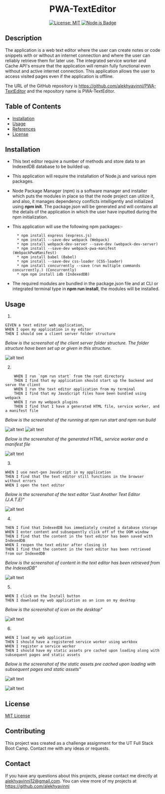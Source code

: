 <div align="center">

# PWA-TextEditor

 [![License: MIT](https://img.shields.io/badge/License-MIT-yellow.svg)](https://opensource.org/licenses/MIT)
[![Node.js Badge](https://img.shields.io/badge/Node.js-393?logo=nodedotjs&logoColor=fff&style=flat)](https://nodejs.org/en)

</div>


## Description

The application is a web text editor where the user can create notes or code snippets with or without an internet connection and where the user can reliably retrieve them for later use.  The integrated service worker and Cache API's ensure that the application will remain fully functional even without and active internet connection.  This application allows the user to access visited pages even if the application is offline.

The URL of the GitHub repository is https://github.com/alekhyavinni/PWA-TextEditor and the repository name is PWA-TextEditor.


## Table of Contents

* [Installation](#installation)
* [Usage](#usage)
* [References](#references)
* [License](#license)

## Installation

* This text editor require a number of methods and store data to an IndexedDB database to be builded up.

* This application will require the installation of Node.js and various npm packages.

*   Node Package Manager (npm) is a software manager and installer which puts the modules in place so that the node project can utilize it, and also, it manages dependency conflicts intelligently and initialized using **npm init**. The package.json will be generated and will contains all the details of the application in which the user have inputted during the npm initialization. 

*  This application will use the following npm packages:-

         * npm install express (express.js)
         * npm install --save-dev webpack (Webpack)
         * npm install webpack-dev-server --save-dev (webpack-dev-server)
         * npm install --save-dev webpack-pwa-manifest (WebpackPwaManifest)
         * npm install babel (Babel)
         * npm install --save-dev css-loader (CSS-loader)
         * npm install concurrently --save (run multiple commands concurrently.) (Concurrently)
         * npm npm install idb (IndexedDB)

* The required modules are bundled in the package.json file and at CLI or integrated terminal type in **npm run install**, the modules will be installed.       

## Usage

1.
``````    
GIVEN a text editor web application, 
WHEN I open my application in my editor
THEN I should see a client server folder structure
``````
*Below is the screenshot of the client server folder structure.  The folder structure have been set up or given in this structure.*

![alt text](/assets/images/files.png)


2.
``````
    WHEN I run `npm run start` from the root directory
    THEN I find that my application should start up the backend and serve the client
    WHEN I run the text editor application from my terminal
    THEN I find that my JavaScript files have been bundled using webpack
    WHEN I run my webpack plugins
    THEN I find that I have a generated HTML file, service worker, and a manifest file
``````
*Below is the screenshot of the running at npm run start and npm run build* 

![alt text](/assets/images/compile1.png)
![alt text](/assets/images/compile2.png)

*Below is the screenshot of the generated HTML, service worker and a manifest file*

![alt text](/assets/images/html.png)

3.
``````
WHEN I use next-gen JavaScript in my application
THEN I find that the text editor still functions in the browser without errors
WHEN I open the text editor
``````
*Below is the screenshot of the text editor "Just Another Text Editor (J.A.T.E)"*

![alt text](/assets/images/jate1.png)

4.
``````
THEN I find that IndexedDB has immediately created a database storage
WHEN I enter content and subsequently click off of the DOM window
THEN I find that the content in the text editor has been saved with IndexedDB
WHEN I reopen the text editor after closing it
THEN I find that the content in the text editor has been retrieved from our IndexedDB
``````
*Below is the  screenshot of content in the text editor has been retrieved from the IndexedDB"*

![alt text](/assets/images/localstorage.png)

5.
``````
WHEN I click on the Install button
THEN I download my web application as an icon on my desktop
``````
*Below is the screenshot of icon on the desktop"*

![alt text](/assets/images/app.png)

6.
``````
WHEN I load my web application
THEN I should have a registered service worker using workbox
WHEN I register a service worker
THEN I should have my static assets pre cached upon loading along with subsequent pages and static assets
``````
*Below is the screenshot of the static assets pre cached upon loading with subsequent pages and static assets"*

![alt text](/assets/images/service.png)

![alt text](/assets/images/network.png)


## License

[MIT License](https://opensource.org/licenses/MIT)

## Contributing

This project was created as a challenge assignment for the UT Full Stack Boot Camp. Contact me with any ideas or requests.

## Contact
  If you have any questions about this projects, please contact me directly at alekhyavinni12@gmail.com. You can view more of my projects at https://github.com/alekhyavinni

